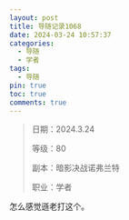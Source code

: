 ```yaml
---
layout: post
title: 导随记录1068
date: 2024-03-24 10:57:37
categories:
  - 导随
  - 学者
tags:
  - 导随
pin: true
toc: true
comments: true
---
```

> 日期：2024.3.24
>
> 等级：80
>
> 副本：暗影决战诺弗兰特
>
> 职业：学者

怎么感觉遜老打这个。